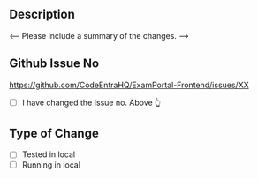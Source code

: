 ## Description

<-- Please include a summary of the changes. -->

## Github Issue No

https://github.com/CodeEntraHQ/ExamPortal-Frontend/issues/XX

- [ ] I have changed the Issue no. Above 👆

## Type of Change

- [ ] Tested in local
- [ ] Running in local
